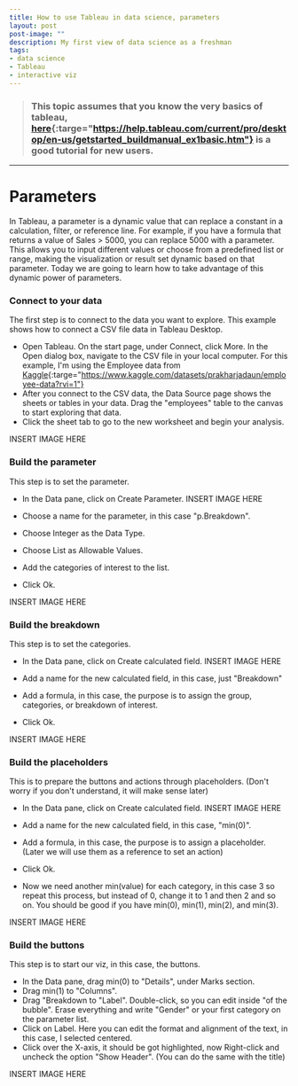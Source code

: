```yaml
---
title: How to use Tableau in data science, parameters
layout: post
post-image: ""
description: My first view of data science as a freshman
tags:
- data science
- Tableau
- interactive viz
---
```

> ### This topic assumes that you know the very basics of tableau, [here](https://jekyllrb.com/){:targe="https://help.tableau.com/current/pro/desktop/en-us/getstarted_buildmanual_ex1basic.htm"} is a good tutorial for new users.
---

# Parameters
In Tableau, a parameter is a dynamic value that can replace a constant in a calculation, filter, or reference line. For example, if you have a formula that returns a value of Sales > 5000, you can replace 5000 with a parameter. This allows you to input different values or choose from a predefined list or range, making the visualization or result set dynamic based on that parameter.
Today we are going to learn how to take advantage of this dynamic power of parameters.

### Connect to your data
The first step is to connect to the data you want to explore. This example shows how to connect a CSV file data in Tableau Desktop.<br>
* Open Tableau. On the start page, under Connect, click More. In the Open dialog box, navigate to the CSV file in your local computer. For this example, I'm using the Employee data from [Kaggle](https://jekyllrb.com/){:targe="https://www.kaggle.com/datasets/prakharjadaun/employee-data?rvi=1"}
* After you connect to the CSV data, the Data Source page shows the sheets or tables in your data. Drag the "employees" table to the canvas to start exploring that data.
* Click the sheet tab to go to the new worksheet and begin your analysis.

INSERT IMAGE HERE

### Build the parameter
This step is to set the parameter.<be>

* In the Data pane, click on Create Parameter.
INSERT IMAGE HERE

* Choose a name for the parameter, in this case "p.Breakdown".
* Choose Integer as the Data Type.
* Choose List as Allowable Values.
* Add the categories of interest to the list.
* Click Ok.

INSERT IMAGE HERE

### Build the breakdown
This step is to set the categories.<be>

* In the Data pane, click on Create calculated field.
INSERT IMAGE HERE

* Add a name for the new calculated field, in this case, just "Breakdown"
* Add a formula, in this case, the purpose is to assign the group, categories, or breakdown of interest.
* Click Ok.

INSERT IMAGE HERE

### Build the placeholders
This is to prepare the buttons and actions through placeholders. (Don't worry if you don't understand, it will make sense later)<be>

* In the Data pane, click on Create calculated field.
INSERT IMAGE HERE

* Add a name for the new calculated field, in this case, "min(0)".
* Add a formula, in this case, the purpose is to assign a placeholder. (Later we will use them as a reference to set an action)
* Click Ok.
* Now we need another min(value) for each category, in this case 3 so repeat this process, but instead of 0, change it to 1 and then 2 and so on. You should be good if you have min(0), min(1), min(2), and min(3). 

INSERT IMAGE HERE

### Build the buttons
This step is to start our viz, in this case, the buttons.<be>

* In the Data pane, drag min(0) to "Details", under Marks section.
* Drag min(1) to "Columns".
* Drag "Breakdown to "Label". Double-click, so you can edit inside "of the bubble". Erase everything and write "Gender" or your first category on the parameter list.
* Click on Label. Here you can edit the format and alignment of the text, in this case, I selected centered.
* Click over the X-axis, it should be got highlighted, now Right-click and uncheck the option "Show Header". (You can do the same with the title)

INSERT IMAGE HERE





